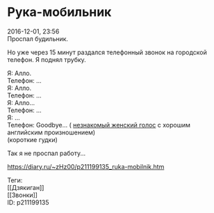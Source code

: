 Рука-мобильник
===============

   
 2016-12-01, 23:56   
  Проспал будильник.   
   
 Но уже через 15 минут раздался телефонный звонок на городской телефон. Я поднял трубку.   
   
 Я: Алло.   
 Телефон: ...   
 Я: Алло.   
 Телефон: ...   
 Я: Алло...   
 Телефон: ...   
 Я: ...   
 Телефон: Goodbye... (  [незнакомый женский голос](Поднимите%20мне%20веки)  с хорошим английским произношением)   
 (короткие гудки)   
   
 Так я не проспал работу...   
    
 <https://diary.ru/~zHz00/p211199135_ruka-mobilnik.htm>   
   
 Теги:   
 [[Дзякиган]]   
 [[Звонки]]   
 ID: p211199135